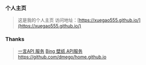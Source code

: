 ### 个人主页

> 这是我的个人主页
> 访问地址：[https://xuegao555.github.io/](https://xuegao555.github.io/)

### Thanks

> [一言API 服务](http://hitokoto.cn/)
> [Bing 壁纸 API服务](https://github.com/xCss/bing/) 
> https://github.com/dmego/home.github.io
